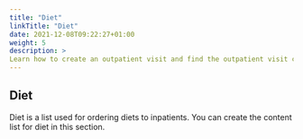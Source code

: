 ```yaml
---
title: "Diet"
linkTitle: "Diet"
date: 2021-12-08T09:22:27+01:00
weight: 5
description: >
Learn how to create an outpatient visit and find the outpatient visit created previously
---
```


## Diet

Diet is a list used for ordering diets to inpatients. You can create the content list for diet in this section.
